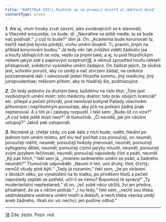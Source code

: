 ```yaml
---
title: "KAPITOLA XVI\\.Poutník se na promocí mistrů a\_doktorů dívá"
contentType: prose
---
```


**_1._** Ale aj, vtom trouby zvuk zavzní, jako svolávajících se k slavnosti; a Všezvěd srozuměje, co bude, dí: „Navraťme se ještě medle, tu se bude nač podívati.“ „I což to bude?“ dím já. On: „Academia bude korunovati ty, kteříž nad jiné byvše pilnější, vrchu umění dosáhli. Ti, pravím, jiným na příklad korunováni budou.“ Já tedy věc tak zvláštní viděti žádostiv jsa a houfy sbíhajících se vida, vejdu za jinými také; a aj, tu pod filozofickým nebem jakýsi stál s papírovým sceptrum[18](./resources/undefined), k němuž zprostřed houfu někteří přistupovali, svědectví vysokého umění žádajíce. On žádost jejich, že slušná jest, schváliv poručil, aby co umějí a nač stvrzení žádají, na cedulce poznamenané dali. I odvozovali jeden filozofie summu, jiný medicíny, jiný jurisprudentiae; měšcem přitom, aby to hladčeji šlo, podmazujíce.

  

**_2._** On tedy jednoho za druhým bera, každému na čelo titul: „Toto jest svobodných umění mistr; toto medicíny doktor; toto práv obojích licenciát“ etc. přilepil a pečetí přitvrdil, pod nemilostí bohyně Pallady všechněm přítomným i nepřítomným poroučeje, aby jich na potkání žádný jinak nejmenoval. A s tím je i zástupy rozpustil. I řekl sem: „Bude-liž co více?“ „A což tobě ještě dosti není?“ dí tlumočník. „Či nevidíš, jak jim všickni ustupují?“ Jakož pak ustupovali.

  

**_3._** Nicméně já, chtěje vždy, co pak dále z nich bude, viděti, hledím po jednom tom umění mistru, anť mu teď počítati cos poroučejí, on neuměl; poroučejí měřiti, neuměl; poroučejí hvězdy jmenovati, neuměl; poroučejí syllogismy dělati, neuměl; poroučejí cizími jazyky mluviti, neuměl; poroučejí svým jazykem řečňovati, neuměl; poroučejí naposledy čísti a psáti, neuměl. „Ký pak hřích,“ řekl sem já, „mistrem sedmerého umění se psáti, a žádného neuměti?“ Tlumočník odpověděl: „Neumí-li ten, umí druhý, třetí, čtvrtý; nemůž všudy plně býti.“ „Tedy já rozumím,“ řekl sem, „že po strávení v školách věku, po vynaložení na to statku, po přivěšení titulů a pečetí naposledy zeptati se potřebí, učil-li se čemu? Bopomozi té správy!“ „Ty muderlantství nepřestaneš,“ dí on, „leč sobě něco utržíš, žvi jen předce, přisahámť, že se s něčím potkáš.“ „I nu tedy,“ řekl sem, „nechť sou třeba sedmdesatera sedmera umění mistři a doktoři, a nech třeba všecka umějí aneb žádného, říkati nic víc nechci; jen poďme odtud.“

* * *

[18](./resources/undefined) Zde: žezlo. _Pozn. red._
